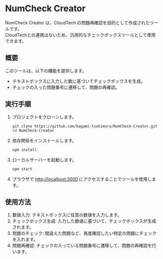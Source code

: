 # NumCheck Creator

NumCheck Creator は、CloudTech の問題再確認を目的として作成されたツールです。  
CloudTechとの連携はないため、汎用的なチェックボックスツールとして使用できます。

## 概要

このツールは、以下の機能を提供します。

- テキストボックスに入力した数に基づいてチェックボックスを生成。
- チェックの入った問題番号に遷移して、問題の再確認。

## 実行手順

1. プロジェクトをクローンします。

   ```bash
   git clone https://github.com/kagami-tsukimura/NumCheck-Creator.git
   cd NumCheck-Creator
   ```

1. 依存関係をインストールします。

   ```bash
   npm install
   ```

1. ローカルサーバーを起動します。

   ```bash
   npm start
   ```

1. ブラウザで <http://localhost:3000> にアクセスすることでツールを使用します。

## 使用方法

1. 数値入力: テキストボックスに任意の数値を入力します。
1. チェックボックス生成: 入力した数値に基づいて、チェックボックスが生成されます。
1. 問題のチェック: 間違えた問題など、再度確認したい特定の問題にチェックを入れます。
1. 問題再確認: チェックの入っている問題番号に遷移して、問題の再確認を行います。
